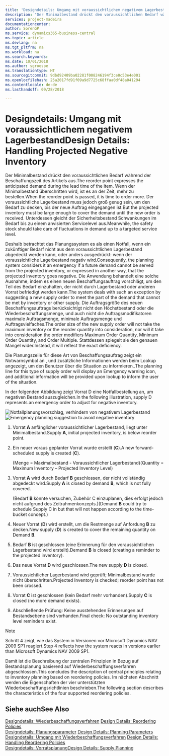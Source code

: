 ```yaml
---
title: 'Designdetails: Umgang mit voraussichtlichem negativem Lagerbestand | Microsoft Docs'
description: "Der Minimalbestand drückt den voraussichtlichen Bedarf während der Beschaffungszeit des Artikels aus. Wenn der Minimalbestand überschritten wird, ist es an der Zeit, mehr zu bestellen. Der voraussichtliche Lagerbestand muss jedoch groß genug sein, um den Bedarf zu decken, bis der neue Auftrag eingegangen ist. Unterdessen gleicht der Sicherheitsbestand Schwankungen im Bedarf bis zu einem anvisierten Servicelevel aus."
services: project-madeira
documentationcenter: 
author: SorenGP
ms.service: dynamics365-business-central
ms.topic: article
ms.devlang: na
ms.tgt_pltfrm: na
ms.workload: na
ms.search.keywords: 
ms.date: 10/01/2018
ms.author: sgroespe
ms.translationtype: HT
ms.sourcegitcommit: 9dbd92409ba02281f008246194f3ce0c53e4e001
ms.openlocfilehash: 25a2017fd91f09a9d7725c68ffaa0df48a041294
ms.contentlocale: de-de
ms.lasthandoff: 09/28/2018

---
```

# <a name="design-details-handling-projected-negative-inventory"></a><span data-ttu-id="be35a-106">Designdetails: Umgang mit voraussichtlichem negativem Lagerbestand</span><span class="sxs-lookup"><span data-stu-id="be35a-106">Design Details: Handling Projected Negative Inventory</span></span>
<span data-ttu-id="be35a-107">Der Minimalbestand drückt den voraussichtlichen Bedarf während der Beschaffungszeit des Artikels aus.</span><span class="sxs-lookup"><span data-stu-id="be35a-107">The reorder point expresses the anticipated demand during the lead time of the item.</span></span> <span data-ttu-id="be35a-108">Wenn der Minimalbestand überschritten wird, ist es an der Zeit, mehr zu bestellen.</span><span class="sxs-lookup"><span data-stu-id="be35a-108">When the reorder point is passed, it is time to order more.</span></span> <span data-ttu-id="be35a-109">Der voraussichtliche Lagerbestand muss jedoch groß genug sein, um den Bedarf zu decken, bis der neue Auftrag eingegangen ist.</span><span class="sxs-lookup"><span data-stu-id="be35a-109">But the projected inventory must be large enough to cover the demand until the new order is received.</span></span> <span data-ttu-id="be35a-110">Unterdessen gleicht der Sicherheitsbestand Schwankungen im Bedarf bis zu einem anvisierten Servicelevel aus.</span><span class="sxs-lookup"><span data-stu-id="be35a-110">Meanwhile, the safety stock should take care of fluctuations in demand up to a targeted service level.</span></span>  

 <span data-ttu-id="be35a-111">Deshalb betrachtet das Planungssystem es als einen Notfall, wenn ein zukünftiger Bedarf nicht aus dem voraussichtlichen Lagerbestand abgedeckt werden kann, oder anders ausgedrückt: wenn der voraussichtliche Lagerbestand negativ wird.</span><span class="sxs-lookup"><span data-stu-id="be35a-111">Consequently, the planning system considers it an emergency if a future demand cannot be served from the projected inventory, or expressed in another way, that the projected inventory goes negative.</span></span> <span data-ttu-id="be35a-112">Die Anwendung behandelt eine solche Ausnahme, indem es einen neuen Beschaffungsauftrag vorschlägt, um den Teil des Bedarf einzuhalten, der nicht durch Lagerbestand oder anderen Vorrat befriedigt werden kann.</span><span class="sxs-lookup"><span data-stu-id="be35a-112">The system deals with such an exception by suggesting a new supply order to meet the part of the demand that cannot be met by inventory or other supply.</span></span> <span data-ttu-id="be35a-113">Die Auftragsgröße des neuen Beschaffungsauftrags berücksichtigt nicht den Höchstbestand oder die Wiederbeschaffungsmenge, und auch nicht die Auftragsmodifikatoren maximale Auftragsmenge, minimale Auftragsmenge und Auftragsvielfaches.</span><span class="sxs-lookup"><span data-stu-id="be35a-113">The order size of the new supply order will not take the maximum inventory or the reorder quantity into consideration, nor will it take into consideration the order modifiers Maximum Order Quantity, Minimum Order Quantity, and Order Multiple.</span></span> <span data-ttu-id="be35a-114">Stattdessen spiegelt sie den genauen Mangel wider.</span><span class="sxs-lookup"><span data-stu-id="be35a-114">Instead, it will reflect the exact deficiency.</span></span>  

 <span data-ttu-id="be35a-115">Die Planungszeile für diese Art von Beschaffungsauftrag zeigt ein Notwarnsymbol an , und zusätzliche Informationen werden beim Lookup angezeigt, um den Benutzer über die Situation zu informieren..</span><span class="sxs-lookup"><span data-stu-id="be35a-115">The planning line for this type of supply order will display an Emergency warning icon, and additional information will be provided upon lookup to inform the user of the situation.</span></span>  

 <span data-ttu-id="be35a-116">In der folgenden Abbildung zeigt Vorrat D eine Notfallbestellung an, um negativen Bestand auszugleichen.</span><span class="sxs-lookup"><span data-stu-id="be35a-116">In the following illustration, supply D represents an emergency order to adjust for negative inventory.</span></span>  

 <span data-ttu-id="be35a-117">![Notfallplanungsvorschlag, verhindern von negativem Lagerbestand](media/nav_app_supply_planning_2_negative_inventory.png "Notfallplanungsvorschlag, verhindern von negativem Lagerbestand")</span><span class="sxs-lookup"><span data-stu-id="be35a-117">![Emergency planning suggestion to avoid negative inventory](media/nav_app_supply_planning_2_negative_inventory.png "Emergency planning suggestion to avoid negative inventory")</span></span>  

1.  <span data-ttu-id="be35a-118">Vorrat **A** anfänglicher voraussichtlicher Lagerbestand, liegt unter Minimalbestand.</span><span class="sxs-lookup"><span data-stu-id="be35a-118">Supply **A**, initial projected inventory, is below reorder point.</span></span>  
2.  <span data-ttu-id="be35a-119">Ein neuer voraus geplanter Vorrat wurde erstellt (**C**).</span><span class="sxs-lookup"><span data-stu-id="be35a-119">A new forward-scheduled supply is created (**C**).</span></span>  

     <span data-ttu-id="be35a-120">(Menge = Maximalbestand - Voraussichtlicher Lagerbestand)</span><span class="sxs-lookup"><span data-stu-id="be35a-120">(Quantity = Maximum Inventory – Projected Inventory Level)</span></span>  
3.  <span data-ttu-id="be35a-121">Vorrat **A** wird durch Bedarf **B** geschlossen, der nicht vollständig abgedeckt wird.</span><span class="sxs-lookup"><span data-stu-id="be35a-121">Supply **A** is closed by demand **B**, which is not fully covered.</span></span>  

     <span data-ttu-id="be35a-122">(Bedarf **B** könnte versuchen, Zubehör C einzuplanen, dies erfolgt jedoch nicht aufgrund des Zeitrahmenkonzepts.)</span><span class="sxs-lookup"><span data-stu-id="be35a-122">(Demand **B** could try to schedule Supply C in but that will not happen according to the time-bucket concept.)</span></span>  
4.  <span data-ttu-id="be35a-123">Neuer Vorrat (**D**) wird erstellt, um die Restmenge auf Anfordung **B** zu decken.</span><span class="sxs-lookup"><span data-stu-id="be35a-123">New supply (**D**) is created to cover the remaining quantity on Demand **B**.</span></span>  
5.  <span data-ttu-id="be35a-124">Bedarf **B** ist geschlossen (eine Erinnerung für den voraussichtlichen Lagerbestand wird erstellt).</span><span class="sxs-lookup"><span data-stu-id="be35a-124">Demand **B** is closed (creating a reminder to the projected inventory).</span></span>  
6.  <span data-ttu-id="be35a-125">Das neue Vorrat **D** wird geschlossen.</span><span class="sxs-lookup"><span data-stu-id="be35a-125">The new supply **D** is closed.</span></span>  
7.  <span data-ttu-id="be35a-126">Voraussichtlicher Lagerbestand wird geprüft; Minimalbestand wurde nicht überschritten.</span><span class="sxs-lookup"><span data-stu-id="be35a-126">Projected Inventory is checked; reorder point has not been crossed.</span></span>  
8.  <span data-ttu-id="be35a-127">Vorrat **C** ist geschlossen (kein Bedarf mehr vorhanden).</span><span class="sxs-lookup"><span data-stu-id="be35a-127">Supply **C** is closed (no more demand exists).</span></span>  
9. <span data-ttu-id="be35a-128">Abschließende Prüfung: Keine ausstehenden Erinnerungen auf Bestandsebene sind vorhanden.</span><span class="sxs-lookup"><span data-stu-id="be35a-128">Final check: No outstanding inventory level reminders exist.</span></span>  

> [!NOTE]  
>  <span data-ttu-id="be35a-129">Schritt 4 zeigt, wie das System in Versionen vor Microsoft Dynamics NAV 2009 SP1 reagiert.</span><span class="sxs-lookup"><span data-stu-id="be35a-129">Step 4 reflects how the system reacts in versions earlier than Microsoft Dynamics NAV 2009 SP1.</span></span>  

 <span data-ttu-id="be35a-130">Damit ist die Beschreibung der zentralen Prinzipien in Bezug auf Bestandsplanung basierend auf Wiederbeschaffungsverfahren abgeschlossen.</span><span class="sxs-lookup"><span data-stu-id="be35a-130">This concludes the description of central principles relating to inventory planning based on reordering policies.</span></span> <span data-ttu-id="be35a-131">Im nächsten Abschnitt werden die Eigenschaften der vier unterstützten Wiederbeschaffungsrichtlinien beschrieben.</span><span class="sxs-lookup"><span data-stu-id="be35a-131">The following section describes the characteristics of the four supported reordering policies.</span></span>  

## <a name="see-also"></a><span data-ttu-id="be35a-132">Siehe auch</span><span class="sxs-lookup"><span data-stu-id="be35a-132">See Also</span></span>  
 <span data-ttu-id="be35a-133">[Designdetails: Wiederbeschaffungsverfahren](design-details-reordering-policies.md) </span><span class="sxs-lookup"><span data-stu-id="be35a-133">[Design Details: Reordering Policies](design-details-reordering-policies.md) </span></span>  
 <span data-ttu-id="be35a-134">[Designdetails: Planungsparameter](design-details-planning-parameters.md) </span><span class="sxs-lookup"><span data-stu-id="be35a-134">[Design Details: Planning Parameters](design-details-planning-parameters.md) </span></span>  
 <span data-ttu-id="be35a-135">[Designdetails: Umgang mit Wiederbeschaffungsverfahren](design-details-handling-reordering-policies.md) </span><span class="sxs-lookup"><span data-stu-id="be35a-135">[Design Details: Handling Reordering Policies](design-details-handling-reordering-policies.md) </span></span>  
 [<span data-ttu-id="be35a-136">Designdetails: Vorratsplanung</span><span class="sxs-lookup"><span data-stu-id="be35a-136">Design Details: Supply Planning</span></span>](design-details-supply-planning.md)

